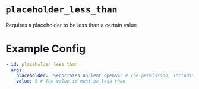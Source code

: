 # `placeholder_less_than`

Requires a placeholder to be less than a certain value

# Example Config
```yaml
- id: placeholder_less_than
  args:
    placeholder: '%ecocrates_ancient_opens%' # The permission, including %
    value: 5 # The value it must be less than
```
